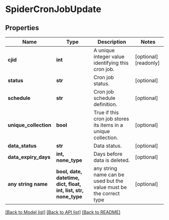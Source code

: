 # SpiderCronJobUpdate


## Properties
Name | Type | Description | Notes
------------ | ------------- | ------------- | -------------
**cjid** | **int** | A unique integer value identifying this cron job. | [optional] [readonly] 
**status** | **str** | Cron job status. | [optional] 
**schedule** | **str** | Cron job schedule definition. | [optional] 
**unique_collection** | **bool** | True if this cron job stores its items in a unique collection. | [optional] 
**data_status** | **str** | Data status. | [optional] 
**data_expiry_days** | **int, none_type** | Days before data is deleted. | [optional] 
**any string name** | **bool, date, datetime, dict, float, int, list, str, none_type** | any string name can be used but the value must be the correct type | [optional]

[[Back to Model list]](../README.md#documentation-for-models) [[Back to API list]](../README.md#documentation-for-api-endpoints) [[Back to README]](../README.md)


